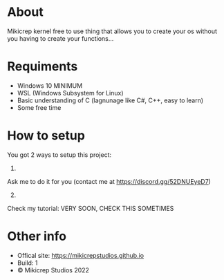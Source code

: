 # About

Mikicrep kernel free to use thing that allows you to create your os without you having to create your functions...

# Requiments

- Windows 10 MINIMUM
- WSL (Windows Subsystem for Linux)
- Basic understanding of C (lagnunage like C#, C++, easy to learn)
- Some free time

# How to setup

You got 2 ways to setup this project:

1. 
Ask me to do it for you (contact me at https://discord.gg/52DNUEyeD7)

2.
Check my tutorial: VERY SOON, CHECK THIS SOMETIMES

# Other info

- Offical site: https://mikicrepstudios.github.io
- Build: 1
- © Mikicrep Studios 2022